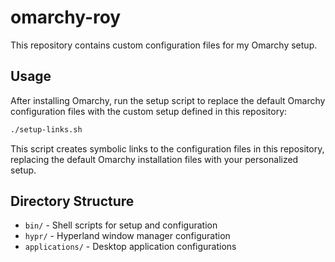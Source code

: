 # omarchy-roy

This repository contains custom configuration files for my Omarchy setup.

## Usage

After installing Omarchy, run the setup script to replace the default Omarchy configuration files with the custom setup defined in this repository:

```bash
./setup-links.sh
```

This script creates symbolic links to the configuration files in this repository, replacing the default Omarchy installation files with your personalized setup.

## Directory Structure

- `bin/` - Shell scripts for setup and configuration
- `hypr/` - Hyperland window manager configuration
- `applications/` - Desktop application configurations
